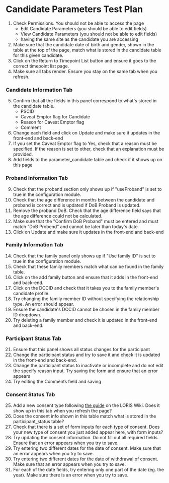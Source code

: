 # Candidate Parameters Test Plan

1. Check Permissions. You should not be able to access the page
    * Edit Candidate Parameters (you should be able to edit fields)
	* View Candidate Parameters (you should not be able to edit fields)
	* having the same site as the candidate you are accessing	
2. Make sure that the candidate date of birth and gender, shown in the table at the top of the page, match what is stored in the candidate table for this given candidate.
3. Click on the Return to Timepoint List button and ensure it goes to the correct timepoint list page.
4. Make sure all tabs render. Ensure you stay on the same tab when you refresh.

### Candidate Information Tab
5. Confirm that all the fields in this panel correspond to what's stored in the candidate table.
	* PSCID
	* Caveat Emptor flag for Candidate
	* Reason for Caveat Emptor flag
	* Comment
6. Change each field and click on Update and make sure it updates in the front-end and back-end
7. If you set the Caveat Emptor flag to Yes, check that a reason must be specified. If the reason is set to other, check that an explanation must be provided.
8. Add fields to the parameter_candidate table and check if it shows up on this page

### Proband Information Tab
9. Check that the proband section only shows up if "useProband" is set to true in the configuration module.
10. Check that the age difference in months between the candidate and proband is correct and is updated if DoB Proband is updated.
11. Remove the proband DoB. Check that the age difference field says that the age difference could not be calculated.
12. Make sure that the "Confirm DoB Proband" must be entered and must match "DoB Probend" and cannot be later than today's date.
13. Click on Update and make sure it updates in the front-end and back-end

### Family Information Tab
14. Check that the family panel only shows up if "Use family ID" is set to true in the configuration module.
15. Check that these family members match what can be found in the family table.
16. Click on the add family button and ensure that it adds in the front-end and back-end.
17. Click on the DCCID and check that it takes you to the family member's candidate profile.
18. Try changing the family member ID without specifying the relationship type. An error should appear.
19. Ensure the candidate's DCCID cannot be chosen in the family member ID dropdown.
20. Try deleting a family member and check it is updated in the front-end and back-end.

### Participant Status Tab
21. Ensure that this panel shows all status changes for the participant
22. Change the participant status and try to save it and check it is updated in the front-end and back-end.
23. Change the participant status to inactivate or incomplete and do not edit the specify reason input. Try saving the form and ensure that an error appears
24. Try editing the Comments field and saving

### Consent Status Tab
25. Add a new consent type following [the guide](https://github.com/aces/Loris/wiki/Candidate-Information-Page) on the LORIS Wiki. Does it show up in this tab when you refresh the page?
26. Does the consent info shown in this table match what is stored in the participant_status table?
27. Check that there is a set of form inputs for each type of consent. Does your new type of consent you just added appear here, with form inputs?
28. Try updating the consent information. Do not fill out all required fields. Ensure that an error appears when you try to save.
29. Try entering two different dates for the date of consent. Make sure that an error appears when you try to save.
30. Try entering two different dates for the date of withdrawal of consent. Make sure that an error appears when you try to save.
31. For each of the date fields, try entering only one part of the date (eg. the year). Make sure there is an error when you try to save.
